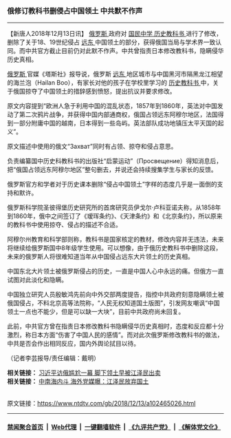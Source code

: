 ### 俄修订教科书删侵占中国领土 中共默不作声
------------------------

<div class="post_content">
 <p>
  【新唐人2018年12月13日讯】
  <a href="https://www.ntdtv.com/gb/俄罗斯.htm">
   俄罗斯
  </a>
  政府对
  <a href="https://www.ntdtv.com/gb/国民中学.htm">
   国民中学
  </a>
  <a href="https://www.ntdtv.com/gb/历史教科书.htm">
   历史教科书
  </a>
  进行了修改，删除了关于18、19世纪侵占
  <a href="https://www.ntdtv.com/gb/远东.htm">
   远东
  </a>
  中国领土的部分，获得俄国当局与学术界一致认同。而中共官方截止目前仍对此默不作声。中共曾指责日本修改教科书，隐瞒侵华历史真相。
 </p>
 <p>
  <a href="https://www.ntdtv.com/gb/俄罗斯.htm">
   俄罗斯
  </a>
  官媒《塔斯社》报导说，俄罗斯
  <a href="https://www.ntdtv.com/gb/远东.htm">
   远东
  </a>
  地区城市与中国黑河市隔黑龙江相望的海兰泡（Hailan Boo），有家长对他的孩子在学校里学习的
  <a href="https://www.ntdtv.com/gb/历史教科书.htm">
   历史教科书
  </a>
  中，关于俄国掠夺了中国领土的措辞感到愤怒，提出抗议并要求修改。
 </p>
 <p>
  原文内容提到“欧洲人急于利用中国的混乱状态，1857年到1860年，英法对中国发动了第二次鸦片战争，并获得中国内部通商权，俄国占领远东阿穆尔地区，法国得到一部分附庸中国的越南，日本得到一些岛屿。英法部队成功地镇压太平天国的起义”。
 </p>
 <p>
  原文描述中使用的俄文“Захват”同时有占领、掠夺和侵占意思。
 </p>
 <p>
  负责编纂国中历史科教科书的出版社“启蒙运动”（Просвещение）得知消息后，把“俄国占领远东阿穆尔地区”整句删去，并说还会持续搜集学生与家长的反馈。
 </p>
 <p>
  俄罗斯官方和学者对于历史课本删除“侵占中国领土”字样的态度几乎是一面倒的支持和默许。
 </p>
 <p>
  俄罗斯科学院圣彼得堡历史研究所的首席研究员伊戈尔·卢科亚诺夫称，从1858年到1860年，俄中之间签订了《瑷珲条约》、《天津条约》和《北京条约》，所以原来的教科书中使用掠夺、侵占的描述不合适。
 </p>
 <p>
  阿穆尔州教育和科学部则称，教科书是国家核定的教材，修改内容并无违法，未来将继续给俄罗斯国中8年级学生使用。可以想像，由于俄历史教科书中删除这段，未来的俄罗斯人将很难知道当年从中国侵占远东大片领土的历史真相。
 </p>
 <p>
  中国东北大片领土被俄罗斯侵占的历史，一直是中国人心中永远的痛。但俄方一直试图对此淡化和隐瞒。
 </p>
 <p>
  中国独立研究人员殷敏鸿先前向中外交部两度提告，指控中共政府刻意隐瞒领土被俄国侵占，不料北京高等法院称，“人民无权知道国土版图”，引发网友嘲讽“中国领土一点也不能少，但是可以缺一大块”，目前中共政府尚未回复。
 </p>
 <p>
  此前，中共官方曾在指责日本修改教科书隐瞒侵华历史真相时，态度和反应都十分激烈，称日本方面“伤害了中国人民的感情”。而对此次俄罗斯修改教科书的做法，中共是否会作出相同反应，国内外舆论拭目以待。
 </p>
 <p>
  （记者李芸报导/责任编辑：戴明）
 </p>
 <p>
  <strong>
   相关链接：
  </strong>
  <a href="https://www.ntdtv.com/gb/2018/09/13/a1391226.html">
   习近平访俄尴尬一幕 脚下领土早被江泽民出卖
  </a>
  <br>
   <strong>
    相关链接：
   </strong>
   <a href="http://ca.ntdtv.com/xtr/b5/2018/11/11/a1398880.html">
    中南海内斗 海外党媒曝：江泽民放弃国土
   </a>
  </br>
 </p>
 <div class="single_ad">
 </div>
</div>

<br/>原文链接：https://www.ntdtv.com/gb/2018/12/13/a102465026.html


------------------------
#### [禁闻聚合首页](https://github.com/gfw-breaker/banned-news/blob/master/README.md) &nbsp;|&nbsp; [Web代理](https://github.com/gfw-breaker/open-proxy/blob/master/README.md) &nbsp;|&nbsp; [一键翻墙软件](https://github.com/gfw-breaker/nogfw/blob/master/README.md) &nbsp;|&nbsp; [《九评共产党》](https://github.com/gfw-breaker/9ping.md/blob/master/README.md#九评之一评共产党是什么) &nbsp;|&nbsp; [《解体党文化》](https://github.com/gfw-breaker/jtdwh.md/blob/master/README.md#绪论)